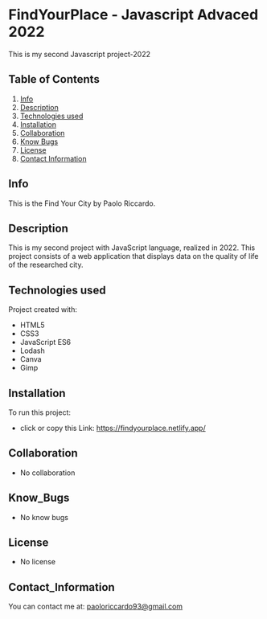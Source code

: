 # FindYourPlace - Javascript Advaced 2022


This is my second Javascript project-2022

## Table of Contents
1. [Info](#info)
2. [Description](#description)
3. [Technologies used](#technologies_used)
4. [Installation](#installation)
5. [Collaboration](#collaboration)
6. [Know Bugs](#know_bugs)
7. [License](#license)
8. [Contact Information](#contact_information)

## Info
This is the Find Your City by Paolo Riccardo.

## Description
This is my second project with JavaScript language, realized in 2022. 
This project consists of a web application that displays data on the quality of life of the researched city.

## Technologies used
Project created with:
* HTML5
* CSS3
* JavaScript ES6
* Lodash
* Canva
* Gimp

## Installation
To run this project:
* click or copy this Link: https://findyourplace.netlify.app/

## Collaboration
* No collaboration

## Know_Bugs
* No know bugs

## License
* No license

## Contact_Information
You can contact me at: paoloriccardo93@gmail.com
